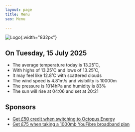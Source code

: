 ```yaml
---
layout: page
title: Menu
seo: Menu

---
```


![Logo](/images/logo.jpg){:width="832px"}

<!-- weather_marker starts -->
## On Tuesday, 15 July 2025

- The average temperature today is 13.25˚C,
- With highs of 13.25˚C and lows of 13.25˚C,
- It may feel like 12.8˚C with scattered clouds
- The wind speed is 4.81m/s and visibility is 10000m
- The pressure is 1014hPa and humidity is 83%
- The sun will rise at 04:06 and set at 20:21

<!-- weather_marker ends -->

## Sponsors

- [Get £50 credit when switching to Octopus Energy](https://bit.ly/3oD1nnS)
- [Get £75 when taking a 1000mb YouFibre broadband plan](https://aklam.io/91zWhU?)

